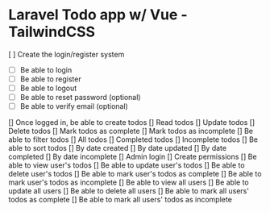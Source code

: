 # Laravel Todo app w/ Vue - TailwindCSS

[ ] Create the login/register system

- [ ] Be able to login
- [ ] Be able to register
- [ ] Be able to logout
- [ ] Be able to reset password (optional)
- [ ] Be able to verify email (optional)

[] Once logged in, be able to create todos
[] Read todos
[] Update todos
[] Delete todos
[] Mark todos as complete
[] Mark todos as incomplete
[] Be able to filter todos
[] All todos
[] Completed todos
[] Incomplete todos
[] Be able to sort todos
[] By date created
[] By date updated
[] By date completed
[] By date incomplete
[] Admin login
[] Create permissions
[] Be able to view user's todos
[] Be able to update user's todos
[] Be able to delete user's todos
[] Be able to mark user's todos as complete
[] Be able to mark user's todos as incomplete
[] Be able to view all users
[] Be able to update all users
[] Be able to delete all users
[] Be able to mark all users' todos as complete
[] Be able to mark all users' todos as incomplete
